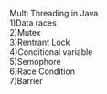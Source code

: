 Multi Threading in Java\
1)Data races \
2)Mutex\
3)Rentrant Lock\
4)Conditional variable\
5)Semophore\
6)Race Condition\
7)Barrier